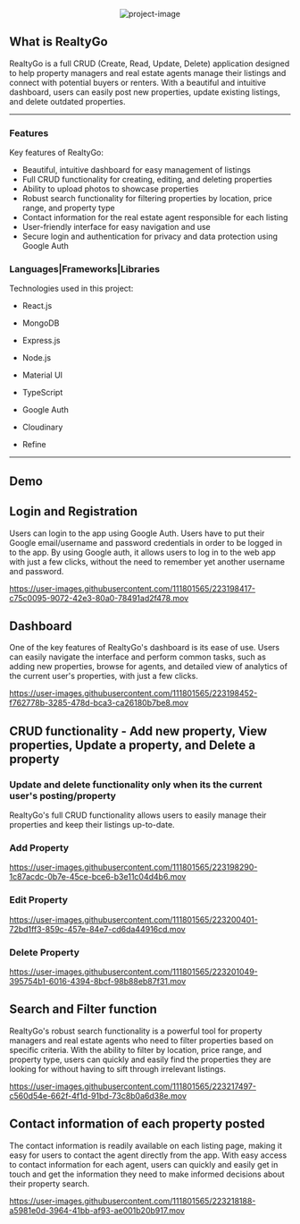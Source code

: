 <p align="center"><img src=https://i.imgur.com/LgxIS4d.png" alt="project-image"></p>

<h2>What is RealtyGo</h2>
<p>RealtyGo is a full CRUD (Create, Read, Update, Delete) application designed to help property managers and real estate agents manage their listings and connect with potential buyers or renters. With a beautiful and intuitive dashboard, users can easily post new properties, update existing listings, and delete outdated properties.</p>

<hr/>

<h3>Features</h3>

Key features of RealtyGo:

* Beautiful, intuitive dashboard for easy management of listings
* Full CRUD functionality for creating, editing, and deleting properties
* Ability to upload photos to showcase properties
* Robust search functionality for filtering properties by location, price range, and property type
* Contact information for the real estate agent responsible for each listing
* User-friendly interface for easy navigation and use
* Secure login and authentication for privacy and data protection using Google Auth

<h3>Languages|Frameworks|Libraries</h3>

Technologies used in this project:

* React.js
* MongoDB
* Express.js
* Node.js
* Material UI
* TypeScript




* Google Auth
* Cloudinary
* Refine

<hr/>

<h2>Demo</h2>

<h2>Login and Registration</h2>
<p>Users can login to the app using Google Auth. Users have to put their Google email/username and password credentials in order to be logged in to the app. By using Google auth, it allows users to log in to the web app with just a few clicks, without the need to remember yet another username and password.</p>
  

https://user-images.githubusercontent.com/111801565/223198417-c75c0095-9072-42e3-80a0-78491ad2f478.mov


  
<h2>Dashboard</h2>
  <p>One of the key features of RealtyGo's dashboard is its ease of use. Users can easily navigate the interface and perform common tasks, such as adding new properties, browse for agents, and detailed view of analytics of the current user's properties, with just a few clicks.</p>
  

https://user-images.githubusercontent.com/111801565/223198452-f762778b-3285-478d-bca3-ca26180b7be8.mov



<h2>CRUD functionality - Add new property, View properties, Update a property, and Delete a property</h2>
<h3>Update and delete functionality only when its the current user's posting/property</h3>
<p>RealtyGo's full CRUD functionality allows users to easily manage their properties and keep their listings up-to-date.</p>
  <h3>Add Property</h3> 

https://user-images.githubusercontent.com/111801565/223198290-1c87acdc-0b7e-45ce-bce6-b3e11c04d4b6.mov
  
  <h3>Edit Property</h3>


https://user-images.githubusercontent.com/111801565/223200401-72bd1ff3-859c-457e-84e7-cd6da44916cd.mov

  <h3>Delete Property</h3>
  

https://user-images.githubusercontent.com/111801565/223201049-395754b1-6016-4394-8bcf-98b88eb87f31.mov



<h2>Search and Filter function</h2>
<p>RealtyGo's robust search functionality is a powerful tool for property managers and real estate agents who need to filter properties based on specific criteria. With the ability to filter by location, price range, and property type, users can quickly and easily find the properties they are looking for without 
having to sift through irrelevant listings.</p>


https://user-images.githubusercontent.com/111801565/223217497-c560d54e-662f-4f1d-91bd-73c8b0a6d38e.mov




<h2>Contact information of each property posted</h2>
<p>The contact information is readily available on each listing page, making it easy for users to contact the agent directly from the app. With easy access to contact information for each agent, users can quickly and easily get in touch and get the information they need to make informed decisions about their property search.</p>
  

https://user-images.githubusercontent.com/111801565/223218188-a5981e0d-3964-41bb-af93-ae001b20b917.mov


